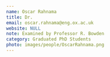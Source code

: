 ```yaml
---
name: Oscar Rahnama
title: Dr.
email: oscar.rahnama@eng.ox.ac.uk
website: NULL
note: Examined by Professor R. Bowden
category: Graduated PhD Students
photo: images/people/OscarRahnama.png
---
```

